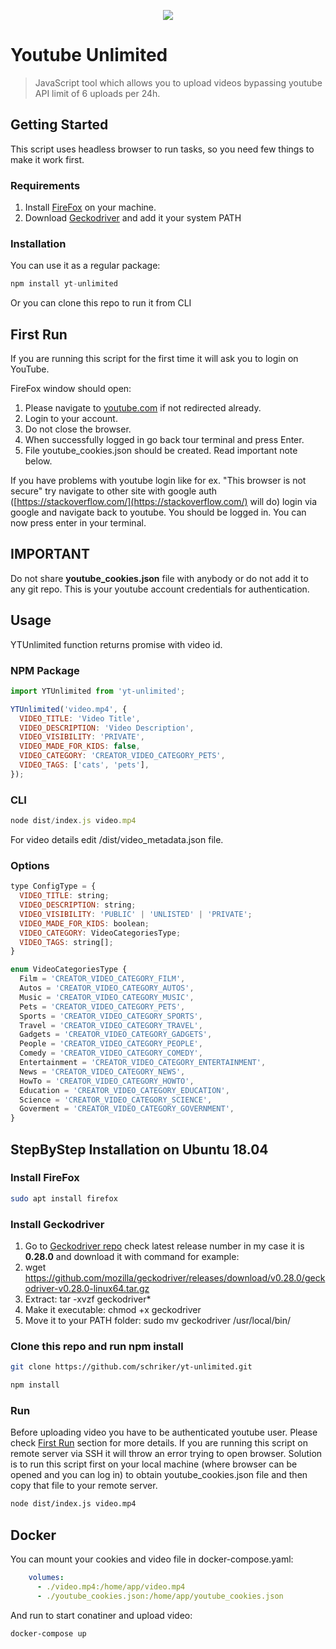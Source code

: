 <p align="center">
  <img src="https://janusmarcin.pl/icon.svg"/>
</p>

# Youtube Unlimited

> JavaScript tool which allows you to upload videos bypassing youtube API limit of 6 uploads per 24h.

## Getting Started

This script uses headless browser to run tasks, so you need few things to make it work first.

### Requirements

1. Install [FireFox](https://www.mozilla.org/en-US/firefox/new/) on your machine.
2. Download [Geckodriver](https://github.com/mozilla/geckodriver/releases) and add it your system PATH

### Installation

You can use it as a regular package:

```jsx
npm install yt-unlimited
```

Or you can clone this repo to run it from CLI

## First Run

If you are running this script for the first time it will ask you to login on YouTube. 

FireFox window should open:

1. Please navigate to [youtube.com](http://youtube.com) if not redirected already.
2. Login to your account.
3. Do not close the browser.
4. When successfully logged in go back tour terminal and press Enter.
5. File youtube_cookies.json should be created. Read important note below.

If you have problems with youtube login like for ex. "This browser is not secure" try navigate to other site with google auth ([https://stackoverflow.com/](https://stackoverflow.com/) will do) login via google and navigate back to youtube. You should be logged in. You can now press enter in your terminal.

## IMPORTANT

Do not share **youtube_cookies.json** file with anybody or do not add it to any git repo. This is your youtube account credentials for authentication. 

## Usage

YTUnlimited function returns promise with video id.

### NPM Package

```jsx
import YTUnlimited from 'yt-unlimited';

YTUnlimited('video.mp4', {
  VIDEO_TITLE: 'Video Title',
  VIDEO_DESCRIPTION: 'Video Description',
  VIDEO_VISIBILITY: 'PRIVATE',
  VIDEO_MADE_FOR_KIDS: false,
  VIDEO_CATEGORY: 'CREATOR_VIDEO_CATEGORY_PETS',
  VIDEO_TAGS: ['cats', 'pets'],
});
```

### CLI

```jsx
node dist/index.js video.mp4
```

For video details edit /dist/video_metadata.json file.

### Options

```jsx
type ConfigType = {
  VIDEO_TITLE: string;
  VIDEO_DESCRIPTION: string;
  VIDEO_VISIBILITY: 'PUBLIC' | 'UNLISTED' | 'PRIVATE';
  VIDEO_MADE_FOR_KIDS: boolean;
  VIDEO_CATEGORY: VideoCategoriesType;
  VIDEO_TAGS: string[];
}

enum VideoCategoriesType {
  Film = 'CREATOR_VIDEO_CATEGORY_FILM',
  Autos = 'CREATOR_VIDEO_CATEGORY_AUTOS',
  Music = 'CREATOR_VIDEO_CATEGORY_MUSIC',
  Pets = 'CREATOR_VIDEO_CATEGORY_PETS',
  Sports = 'CREATOR_VIDEO_CATEGORY_SPORTS',
  Travel = 'CREATOR_VIDEO_CATEGORY_TRAVEL',
  Gadgets = 'CREATOR_VIDEO_CATEGORY_GADGETS',
  People = 'CREATOR_VIDEO_CATEGORY_PEOPLE',
  Comedy = 'CREATOR_VIDEO_CATEGORY_COMEDY',
  Entertainment = 'CREATOR_VIDEO_CATEGORY_ENTERTAINMENT',
  News = 'CREATOR_VIDEO_CATEGORY_NEWS',
  HowTo = 'CREATOR_VIDEO_CATEGORY_HOWTO',
  Education = 'CREATOR_VIDEO_CATEGORY_EDUCATION',
  Science = 'CREATOR_VIDEO_CATEGORY_SCIENCE',
  Goverment = 'CREATOR_VIDEO_CATEGORY_GOVERNMENT',
}
```

## StepByStep Installation on Ubuntu 18.04

### Install FireFox

```bash
sudo apt install firefox
```

### Install Geckodriver

1. Go to [Geckodriver repo](https://github.com/mozilla/geckodriver/releases) check latest release number in my case it is **0.28.0** and download it with command for example:
2. wget https://github.com/mozilla/geckodriver/releases/download/v0.28.0/geckodriver-v0.28.0-linux64.tar.gz
3. Extract: tar -xvzf geckodriver*
4. Make it executable: chmod +x geckodriver
5. Move it to your PATH folder: sudo mv geckodriver /usr/local/bin/

### Clone this repo and run npm install

```bash
git clone https://github.com/schriker/yt-unlimited.git
```

```bash
npm install
```

### Run

Before uploading video you have to be authenticated youtube user. Please check [First Run](https://github.com/schriker/yt-unlimited#first-run) section for more details. If you are running this script on remote server via SSH it will throw an error trying to open browser. Solution is to run this script first on your local machine (where browser can be opened and you can log in) to obtain youtube_cookies.json file and then copy that file to your remote server.

```bash
node dist/index.js video.mp4
```

## Docker
You can mount your cookies and video file in docker-compose.yaml:

```yaml
    volumes: 
      - ./video.mp4:/home/app/video.mp4
      - ./youtube_cookies.json:/home/app/youtube_cookies.json
```

And run to start conatiner and upload video:

```bash
docker-compose up
```
